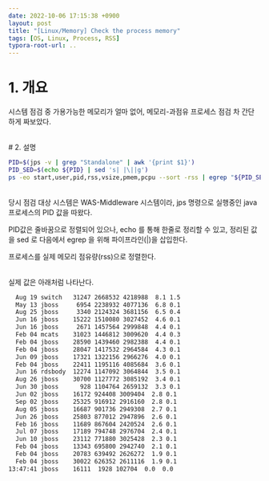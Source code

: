 ```yaml
---
date: 2022-10-06 17:15:38 +0900
layout: post
title: "[Linux/Memory] Check the process memory"
tags: [OS, Linux, Process, RSS]
typora-root-url: ..
---
```


# 1. 개요

시스템 점검 중 가용가능한 메모리가 얼마 없어, 메모리-과점유 프로세스 점검 차 간단하게 짜보았다.

<br>
# 2. 설명

```sh
PID=$(jps -v | grep "Standalone" | awk '{print $1}')
PID_SED=$(echo ${PID} | sed 's| |\||g')
ps -eo start,user,pid,rss,vsize,pmem,pcpu --sort -rss | egrep "${PID_SED}"
```

<br>
당시 점검 대상 시스템은 WAS-Middleware 시스템이라, jps 명령으로 실행중인 java 프로세스의 PID 값을 따왔다.

PID값은 줄바꿈으로 정렬되어 있으나, echo 를 통해 한줄로 정리할 수 있고, 정리된 값을 sed 로 다음에서 egrep 을 위해 파이프라인(|)을 삽입한다.

프로세스를 실제 메모리 점유량(rss)으로 정렬한다.

<br>
실제 값은 아래처럼 나타난다.

```sh
  Aug 19 switch   31247 2668532 4218988  8.1 1.5
  May 13 jboss     6954 2238932 4077136  6.8 0.1
  Aug 25 jboss     3340 2124324 3681156  6.5 0.4
  Jun 16 jboss    15222 1510080 3027452  4.6 0.1
  Jun 16 jboss     2671 1457564 2999848  4.4 0.1
  Feb 04 mcats    31023 1446812 3009620  4.4 0.3
  Feb 04 jboss    28590 1439460 2982388  4.4 0.1
  Feb 04 jboss    28047 1417532 2964584  4.3 0.1
  Jun 09 jboss    17321 1322156 2966276  4.0 0.1
  Feb 04 jboss    22411 1195116 4085684  3.6 0.1
  Jun 16 rdsbody  12274 1147092 3064844  3.5 0.1
  Aug 26 jboss    30700 1127772 3085192  3.4 0.1
  Jun 30 jboss      928 1104764 2659132  3.3 0.1
  Jun 02 jboss    16172 924408 3009404  2.8 0.1
  Sep 02 jboss    25325 916912 2916160  2.8 0.1
  Aug 05 jboss    16687 901736 2949308  2.7 0.1
  Jun 26 jboss    25803 877012 2947896  2.6 0.1
  Feb 16 jboss    11689 867604 2420524  2.6 0.1
  Jul 07 jboss    17189 794748 2976704  2.4 0.1
  Jun 10 jboss    23112 771880 3025428  2.3 0.1
  Feb 04 jboss    13343 695800 2942740  2.1 0.1
  Feb 04 jboss    20783 639492 2626272  1.9 0.1
  Feb 04 jboss    30022 626352 2611116  1.9 0.1
13:47:41 jboss    16111  1928 102704  0.0  0.0
```

